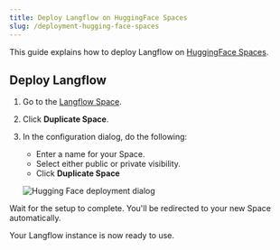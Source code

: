 ```yaml
---
title: Deploy Langflow on HuggingFace Spaces
slug: /deployment-hugging-face-spaces
---
```


This guide explains how to deploy Langflow on [HuggingFace Spaces](https://huggingface.co/spaces/).

## Deploy Langflow

1. Go to the [Langflow Space](https://huggingface.co/spaces/Langflow/Langflow?duplicate=true).

2. Click **Duplicate Space**. 
3. In the configuration dialog, do the following:
   - Enter a name for your Space.
   - Select either public or private visibility.
   - Click **Duplicate Space**

   ![Hugging Face deployment dialog](/img/hugging-face-deployment.png)

Wait for the setup to complete. You'll be redirected to your new Space automatically.

Your Langflow instance is now ready to use.

